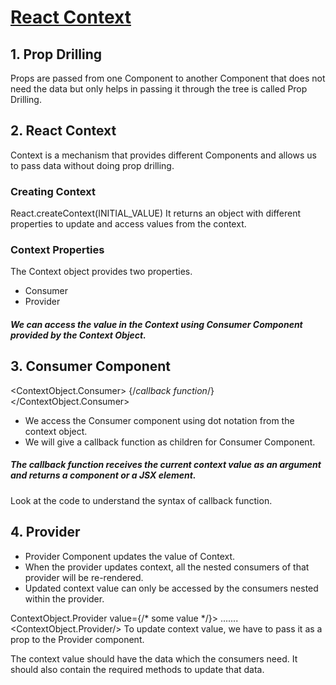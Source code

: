 # [React Context](https://sspwindowsapp.ccbp.tech/)

## 1. Prop Drilling
Props are passed from one Component to another Component that does not need the data but only helps in passing it through the tree is called Prop Drilling.

## 2. React Context
Context is a mechanism that provides different Components and allows us to pass data without doing prop drilling.

### Creating Context
React.createContext(INITIAL_VALUE)
It returns an object with different properties to update and access values from the context.

### Context Properties
The Context object provides two properties.

 - Consumer
 - Provider </br>
##### We can access the value in the Context using Consumer Component provided by the Context Object.

## 3. Consumer Component

<ContextObject.Consumer>
  {/*callback function*/}
</ContextObject.Consumer>

- We access the Consumer component using dot notation from the context object.
- We will give a callback function as children for Consumer Component.
##### The callback function receives the current context value as an argument and returns a component or a JSX element.
Look at the code to understand the syntax of callback function.

## 4. Provider
- Provider Component updates the value of Context.
- When the provider updates context, all the nested consumers of that provider will be re-rendered.
- Updated context value can only be accessed by the consumers nested within the provider. <br/>

ContextObject.Provider value={/* some value */}>
   .......
<ContextObject.Provider/>
To update context value, we have to pass it as a prop to the Provider component.

The context value should have the data which the consumers need.
It should also contain the required methods to update that data.
